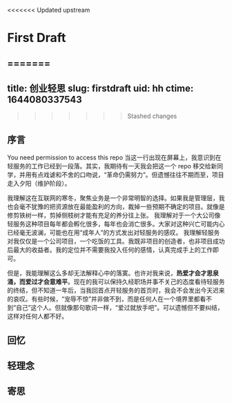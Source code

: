 <<<<<<< Updated upstream
# First Draft
=======
---
title: 创业轻思
slug: firstdraft
uid: hh
ctime: 1644080337543
---
>>>>>>> Stashed changes

## 序言

You need permission to access this repo 当这一行出现在屏幕上，我意识到在轻服务的工作已经到一段落。其实，我期待有一天我会把这一个 repo 移交给新同学，并用有点戏谑和不舍的口吻说，“革命仍需努力”。但遗憾往往不期而至，项目走入夕阳（维护阶段）。

我理解这在互联网的寒冬，聚焦业务是一个非常明智的选择。如果我是管理层，我也会毫不犹豫的把资源放在最能盈利的方向，裁掉一些预期不确定的项目。就像是修剪铁树一样，剪掉侧枝树才能有充足的养分往上张。
我理解对于一个大公司像轻服务这种项目每年都会孵化很多，每年也会消亡很多。大家对这种兴亡可能内心已经毫无波澜，可能也在用“成年人”的方式发出对轻服务的感叹。
我理解轻服务对我仅仅是一个公司项目，一个吃饭的工具。我既非项目的创造者，也非项目成功后最大的收益者。我的定位并不需要我投入任何的感情，认真完成手上的工作即可。

但是，我能理解这么多却无法解释心中的落寞。也许对我来说，**热爱才会才思泉涌，而爱过才会意难平**。现在的我可以保持久经职场并事不关己的态度看待轻服务的终结，但不知道一年后，当我回首点开轻服务的首页时，我会不会发出今天迟来的哀叹。有些时候，“宠辱不惊”并非做不到，而是任何人在一个境界里都看不到“自己”这个人。但就像那句歌词一样，“爱过就放手吧”。可以遗憾但不要纠结，这样对任何人都不好。

## 回忆

## 轻理念

## 寄思